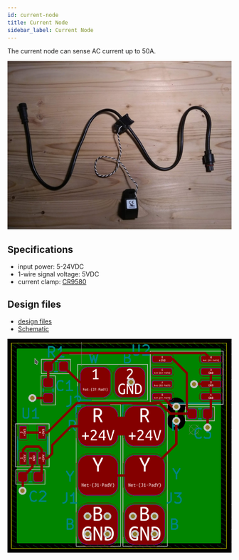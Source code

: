 ```yaml
---
id: current-node
title: Current Node
sidebar_label: Current Node
---
```


The current node can sense AC current up to 50A.

![node-current](node-current-sense.jpg)

## Specifications

- input power: 5-24VDC
- 1-wire signal voltage: 5VDC
- current clamp: [CR9580](https://www.crmagnetics.com/current-sensors/cr9580)

## Design files

- [design files](https://github.com/simpleiot/hardware/tree/master/siot-node-current-clamp)
- [Schematic](https://github.com/simpleiot/hardware/blob/master/siot-node-current-clamp/siot-node-current-clamp.pdf)

![temp-pcb](node-current-pcb.png)
